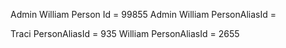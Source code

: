 Admin William Person Id = 99855
Admin William PersonAliasId = 

Traci PersonAliasId = 935
William PersonAliasId = 2655